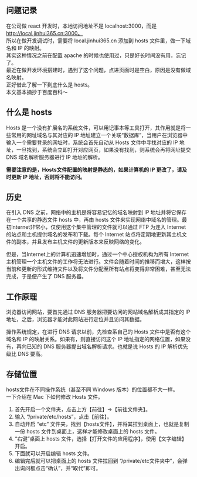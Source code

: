 ## 问题记录
在公司做 react 开发时，本地访问地址不是 localhost:3000，而是 http://local.jinhui365.cn:3000。  
所以在做开发调试时，需要将 local.jinhui365.cn 添加到 hosts 文件里，做一下域名和 IP 的映射。  
其实这种情况之前在配置 apache 的时候也使用过，只是好长时间没有用，忘记了。  
最近在做开发环境搭建时，遇到了这个问题，点进页面时是空白，原因是没有做域名映射。  
正好借此了解一下到底什么是 hosts。  
本文基本摘抄于百度百科～  

## 什么是 hosts
Hosts 是一个没有扩展名的系统文件，可以用记事本等工具打开，其作用就是将一些常用的网址域名与其对应的 IP 地址建立一个关联“数据库”，当用户在浏览器中输入一个需要登录的网址时，系统会首先自动从 Hosts 文件中寻找对应的 IP 地址，一旦找到，系统会立即打开对应网页，如果没有找到，则系统会再将网址提交 DNS 域名解析服务器进行 IP 地址的解析。

**需要注意的是，Hosts文件配置的映射是静态的，如果计算机的 IP 更改了，请及时更新 IP 地址，否则将不能访问。**

## 历史
在引入 DNS 之前，网络中的主机是将容易记忆的域名映射到 IP 地址并将它保存在一个共享的静态文件 hosts 中，再由 hosts 文件来实现网络中域名的管理。最初Internet非常小，仅使用这个集中管理的文件就可以通过 FTP 为连入 Internet 的站点和主机提供域名的发布和下载。每个 Internet 站点将定期地更新其主机文件的副本，并且发布主机文件的更新版本来反映网络的变化。  

但是，当Internet上的计算机迅速增加时，通过一个中心授权机构为所有 Internet 主机管理一个主机文件的工作将无法进行。文件会随着时间的推移而增大，这样按当前和更新的形式维持文件以及将文件分配至所有站点将变得非常困难，甚至无法完成，于是便产生了 DNS 服务器。

## 工作原理
浏览器访问网站，要首先通过 DNS 服务器把要访问的网站域名解析成其指定的 IP 地址，之后，浏览器才能对此网站进行定位并且访问其数据。  

操作系统规定，在进行 DNS 请求以前，先检查系自己的 Hosts 文件中是否有这个域名和 IP 的映射关系。如果有，则直接访问这个 IP 地址指定的网络位置，如果没有，再向已知的 DNS 服务器提出域名解析请求。也就是说 Hosts 的 IP 解析优先级比 DNS 要高。

## 存储位置
hosts文件在不同操作系统（甚至不同 Windows 版本）的位置都不大一样。  
一下介绍在 Mac 下如何修改 Hosts 文件。
1. 首先开启一个文件夹，点击上方【前往】->【前往文件夹】。
2. 输入 “/private/etc/hosts”，点击【前往】。
3. 自动开启 “etc” 文件夹，找到【hosts文件】，并将其拉到桌面上，也就是复制一份 hosts 文件到桌面上，这样才能修改桌面上的 hosts 文件。
4. “右键”桌面上 hosts 文件，选择【打开文件的应用程序】，使用【文字编辑】开启。
5. 下面就可以开启编辑 hosts 文件。
6. 编辑完后就可以把桌面上的 hosts 文件拉回到 “/private/etc文件夹中”，会弹出询问框点击“确认”，并“取代”即可。
